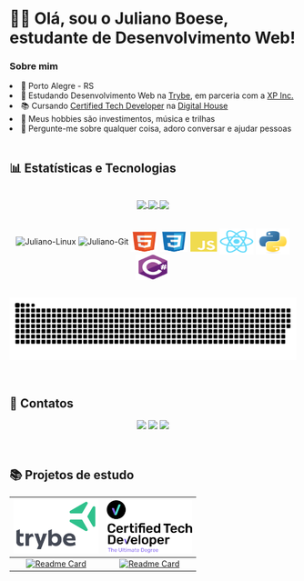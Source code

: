 # 👨‍💻 Olá, sou o Juliano Boese, estudante de Desenvolvimento Web!

<h3><strong>Sobre mim</strong></h3>

<div align="left" style="display: inline_block">
  <li> 🧉 Porto Alegre - RS</li>
  <li> 🔭 Estudando Desenvolvimento Web na <a href="https://betrybe.com">Trybe</a>, em parceria com a <a href="https://www.xpinc.com/">XP Inc.</a></li>
  <li> 📚 Cursando <a href="https://www.digitalhouse.com/br/acoes/certified-tech-developer">Certified Tech Developer</a> na <a href="https://www.digitalhouse.com/br">Digital House</a></li>
  <li> 🎸 Meus hobbies são investimentos, música e trilhas</li>
  <li> 💬 Pergunte-me sobre qualquer coisa, adoro conversar e ajudar pessoas</li>
</div>
<br>

## 📊 Estatísticas e Tecnologias

<br>
<div align="center">
  <a href="https://github.com/anuraghazra/github-readme-stats">
  <img align="center" width="500px" src="https://github-readme-stats.vercel.app/api?username=julianoboese&count_private=true&show_icons=true&theme=nord" />
</a>
<a href="https://github.com/anuraghazra/github-readme-stats">
  <img align="center" width="500px" src="https://github-readme-stats.vercel.app/api/top-langs/?username=julianoboese&layout=compact&theme=nord" />
</a>
<a href="https://git.io/streak-stats">
  <img align="center" width="500px" src="http://github-readme-streak-stats.herokuapp.com?user=julianoboese&theme=nord&date_format=M%20j%5B%2C%20Y%5D" />
</a>
</div>
<br>
<div align="center" style="display: inline_block"><br>
  <img align="center" alt="Juliano-Linux" height="36" width="48" src="https://cdn.jsdelivr.net/gh/devicons/devicon/icons/linux/linux-original.svg" />
  <img align="center" alt="Juliano-Git" height="36" width="48" src="https://cdn.jsdelivr.net/gh/devicons/devicon/icons/git/git-original.svg" />
  <img align="center" alt="Juliano-HTML" height="36" width="48" src="https://raw.githubusercontent.com/devicons/devicon/master/icons/html5/html5-original.svg">
  <img align="center" alt="Juliano-CSS" height="36" width="48" src="https://raw.githubusercontent.com/devicons/devicon/master/icons/css3/css3-original.svg">
  <img align="center" alt="Juliano-Js" height="36" width="48" src="https://raw.githubusercontent.com/devicons/devicon/master/icons/javascript/javascript-plain.svg">
  <img align="center" alt="Juliano-React" height="45" width="60" src="https://raw.githubusercontent.com/devicons/devicon/master/icons/react/react-original.svg">
  <img align="center" alt="Juliano-Python" height="45" width="60" src="https://raw.githubusercontent.com/devicons/devicon/master/icons/python/python-original.svg">
  <img align="center" alt="Juliano-Csharp" height="45" width="60" src="https://raw.githubusercontent.com/devicons/devicon/master/icons/csharp/csharp-original.svg">
</div>
<br>
<div align="center">
  
  ![Snake animation](https://github.com/julianoboese/julianoboese/blob/output/github-contribution-grid-snake.svg)
  
</div>
<br>

## 💬 Contatos

<div align="center" style="display: inline_block">
  <a href="https://github.com/julianoboese" target="_blank"><img src="https://img.shields.io/badge/GitHub-100000?style=for-the-badge&logo=github&logoColor=white" target="_blank"></a> 
  <a href="https://www.linkedin.com/in/julianoboese" target="_blank"><img src="https://img.shields.io/badge/LinkedIn-0077B5?style=for-the-badge&logo=linkedin&logoColor=white"></a> 
  <a href = "mailto:juliano.boese@gmail.com"><img src="https://img.shields.io/badge/Gmail-D14836?style=for-the-badge&logo=gmail&logoColor=white" target="_blank"></a>
</div>
<br><br>

## 📚 Projetos de estudo
<div align="center">
  
<a href="https://www.betrybe.com"><img width="150rem" src="./logos/logo-trybe.png"/></a> | <a href="https://www.digitalhouse.com/br/acoes/certified-tech-developer"><img width="150rem" src="./logos/logo-ctd.png"/></a>
:-----: | :------:
[![Readme Card](https://github-readme-stats.vercel.app/api/pin/?username=julianoboese&repo=trybe-exercicios&theme=nord)](https://github.com/julianoboese/trybe-exercicios) | [![Readme Card](https://github-readme-stats.vercel.app/api/pin/?username=julianoboese&repo=ctd-checkpoints&theme=nord)](https://github.com/julianoboese/ctd-checkpoints)
  
</div>
